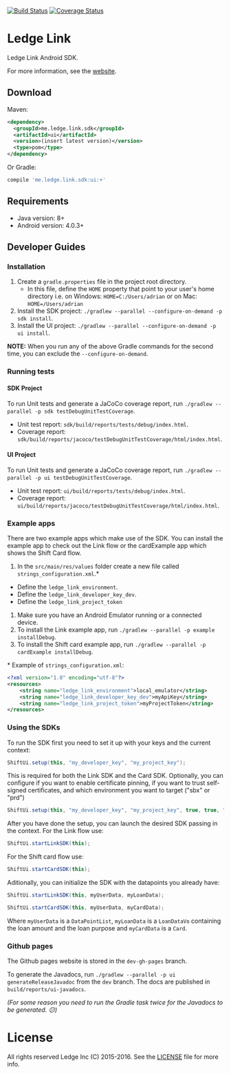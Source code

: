[![Build Status](https://travis-ci.com/itabulous/ledgelinksdk_android.svg?token=qo11VUxzPNUqYf96JsWf)](https://travis-ci.com/itabulous/ledgelinksdk_android)
[![Coverage Status](https://coveralls.io/repos/github/itabulous/ledgelinksdk_android/badge.svg?branch=master&t=CnCHgb)](https://coveralls.io/github/itabulous/ledgelinksdk_android?branch=master)

# Ledge Link
Ledge Link Android SDK.

For more information, see the [website](https://developer.ledge.me).

## Download

Maven:

```xml
<dependency>
  <groupId>me.ledge.link.sdk</groupId>
  <artifactId>ui</artifactId>
  <version>(insert latest version)</version>
  <type>pom</type>
</dependency>
```

Or Gradle:

```groovy
compile 'me.ledge.link.sdk:ui:+'
```

## Requirements

* Java version: 8+
* Android version: 4.0.3+

## Developer Guides

### Installation

1. Create a `gradle.properties` file in the project root directory.
   * In this file, define the `HOME` property that point to your user's home directory i.e. on Windows: `HOME=C:/Users/adrian` or on Mac: `HOME=/Users/adrian`
1. Install the SDK project: `./gradlew --parallel --configure-on-demand -p sdk install`.
1. Install the UI project: `./gradlew --parallel --configure-on-demand -p ui install`.

**NOTE:** When you run any of the above Gradle commands for the second time, you can exclude the `--configure-on-demand`.

### Running tests

#### SDK Project

To run Unit tests and generate a JaCoCo coverage report, run `./gradlew --parallel -p sdk testDebugUnitTestCoverage`.

* Unit test report: `sdk/build/reports/tests/debug/index.html`.
* Coverage report: `sdk/build/reports/jacoco/testDebugUnitTestCoverage/html/index.html`.

#### UI Project

To run Unit tests and generate a JaCoCo coverage report, run `./gradlew --parallel -p ui testDebugUnitTestCoverage`.

* Unit test report: `ui/build/reports/tests/debug/index.html`.
* Coverage report: `ui/build/reports/jacoco/testDebugUnitTestCoverage/html/index.html`.

### Example apps

There are two example apps which make use of the SDK. You can install the example app to check out the Link flow or the cardExample app which shows the Shift Card flow. 

1. In the `src/main/res/values` folder create a new file called `strings_configuration.xml`.\*
  * Define the `ledge_link_environment`.
  * Define the `ledge_link_developer_key_dev`.
  * Define the `ledge_link_project_token`
1. Make sure you have an Android Emulator running or a connected device.
1. To install the Link example app, run `./gradlew --parallel -p example installDebug`.
1. To install the Shift card example app, run `./gradlew --parallel -p cardExample installDebug`.
    

\* Example of `strings_configuration.xml`:
```xml
<?xml version="1.0" encoding="utf-8"?>
<resources>
    <string name="ledge_link_environment">local_emulator</string>
    <string name="ledge_link_developer_key_dev">myApiKey</string>
    <string name="ledge_link_project_token">myProjectToken</string>
</resources>
```

### Using the SDKs

To run the SDK first you need to set it up with your keys and the current context:
```java
ShiftUi.setup(this, "my_developer_key", "my_project_key");
```
This is required for both the Link SDK and the Card SDK.
Optionally, you can configure if you want to enable certificate pinning, if you want to trust self-signed certificates, and which environment you want to target ("sbx" or "prd")
```java
ShiftUi.setup(this, "my_developer_key", "my_project_key", true, true, "sbx");
```

After you have done the setup, you can launch the desired SDK passing in the context.
For the Link flow use:
```java
ShiftUi.startLinkSDK(this);
```
For the Shift card flow use:
```java
ShiftUi.startCardSDK(this);
```

Aditionally, you can initialize the SDK with the datapoints you already have:
```java
ShiftUi.startLinkSDK(this, myUserData, myLoanData);
```
```java
ShiftUi.startCardSDK(this, myUserData, myCardData);
```

Where `myUserData` is a `DataPointList`, `myLoanData` is a `LoanDataVo` containing the loan amount and the loan purpose and `myCardData` is a `Card`.

### Github pages

The Github pages website is stored in the `dev-gh-pages` branch.

To generate the Javadocs, run `./gradlew --parallel -p ui generateReleaseJavadoc` from the `dev` branch. The docs are published in `build/reports/ui-javadocs`.

*(For some reason you need to run the Gradle task twice for the Javadocs to be generated. :confused:)*

# License

All rights reserved Ledge Inc (C) 2015-2016. See the [LICENSE](LICENSE.md) file for more info.
